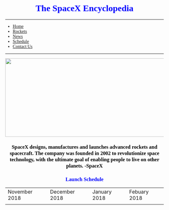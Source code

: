<!DOCTYPE html>
<html>
	<head>
		<h1 align="center">
		    <font face="verdana">
		        <font color="#0000FF">
		            The SpaceX Encyclopedia
		        </font>
		    </font>
		</h1>
	</head>
	<body>
	    <!--Nav Bar Start-->
	    <hr>
		<ul>
		    <font face="verdana">
            <li><a href="README.md">Home</a></li>
            <li><a href="rockets.index">Rockets</a></li>
            <li><a href="news.index">News</a></li>
            <li><a href="schedule.index">Schedule</a></li>
            <li><a href="contactus.index">Contact Us</a></li>
            </font>
        </ul>
        <hr>
        <!--Nav Bar End-->
        <img src="https://www.nasaspaceflight.com/wp-content/uploads/2018/10/2018-10-22-13_27_15-Window-1170x825.jpg" height="250" width="525" frameborder="" ""/>
        <h3 align="center">
            <font face="copperplate">
                <font color="#000000">
                    SpaceX designs, manufactures and launches advanced rockets and spacecraft. The company was founded in 2002 to revolutionize space technology, with the ultimate goal of enabling people to live on other planets. -SpaceX
                </font>
            </font>
        </h3>
	<!--Launch Schedule Start-->
	<h3 align="center">
		<font face="verdana">
			<font color="0000FF">
				Launch Schedule
			</font>
                </font>
        </h3>
		<table align="center">
			<tr>
				<td>November 2018</td>
				<td>December 2018</td>
				<td>January 2018</td>
				<td>Febuary 2018</td>
			</tr>
			<tr>
				<td></td>
				<td></td>
				<td></td>
				<td></td>
			</tr>
		</table>
	</body>
</html>
